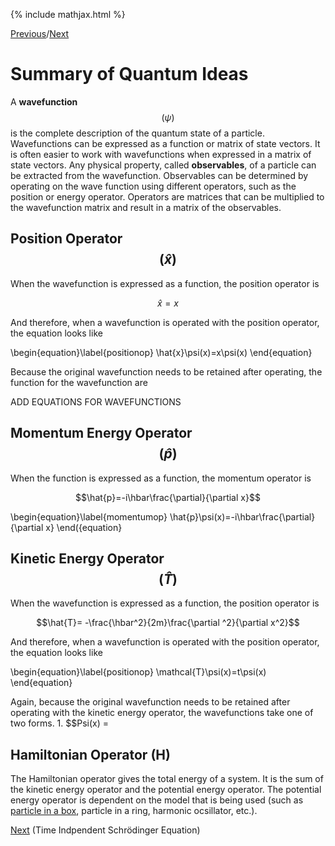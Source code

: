 {% include mathjax.html %}

[Previous](Linear_Algebra.md)/[Next](TISE.md)

# Summary of Quantum Ideas

A **wavefunction** $$(\psi)$$ is the complete description of the quantum state of a particle. Wavefunctions can be expressed as a function or matrix of state vectors. It is often easier to work with wavefunctions when expressed in a matrix of state vectors. Any physical property, called **observables**, of a particle can be extracted from the wavefunction. Observables can be determined by operating on the wave function using different operators, such as the position or energy operator. Operators are matrices that can be multiplied to the wavefunction matrix and result in a matrix of the observables.

## Position Operator $$(\hat{x})$$

When the wavefunction is expressed as a function, the position operator is 

$$\hat{x}=x$$

And therefore, when a wavefunction is operated with the position operator, the equation looks like
  
  \begin{equation}\label{positionop}
    \hat{x}\psi(x)=x\psi(x)
\end{equation}

Because the original wavefunction needs to be retained after operating, the function for the wavefunction are 

ADD EQUATIONS FOR WAVEFUNCTIONS

## Momentum Energy Operator $$(\hat{p})$$

When the function is expressed as a function, the momentum operator is

$$\hat{p}=-i\hbar\frac{\partial}{\partial x}$$

  \begin{equation}\label{momentumop}
    \hat{p}\psi(x)=-i\hbar\frac{\partial}{\partial x}
\end({equation}

## Kinetic Energy Operator $$(\hat{T})$$

When the wavefunction is expressed as a function, the position operator is

$$\hat{T}= -\frac{\hbar^2}{2m}\frac{\partial ^2}{\partial x^2}$$

And therefore, when a wavefunction is operated with the position operator, the equation looks like

  \begin{equation}\label{positionop}
    \mathcal{T}\psi(x)=t\psi(x)
\end{equation}

Again, because the original wavefunction needs to be retained after operating with the kinetic energy operator, the wavefunctions take one of two forms.
      1. $$Psi(x) = 
      
## Hamiltonian Operator (H)

The Hamiltonian operator gives the total energy of a system. It is the sum of the kinetic energy operator and the potential energy operator. The potential energy operator is dependent on the model that is being used (such as [particle in a box](PIB.md), particle in a ring, harmonic ocsillator, etc.). 


[Next](TISE.md) (Time Indpendent Schrödinger Equation)
